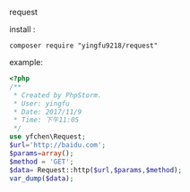 request

install :

```
composer require "yingfu9218/request"

```

example:

```php
<?php
/**
 * Created by PhpStorm.
 * User: yingfu
 * Date: 2017/11/9
 * Time: 下午11:05
 */
use yfchen\Request;
$url='http://baidu.com';
$params=array();
$method = 'GET';
$data= Request::http($url,$params,$method);
var_dump($data);

```